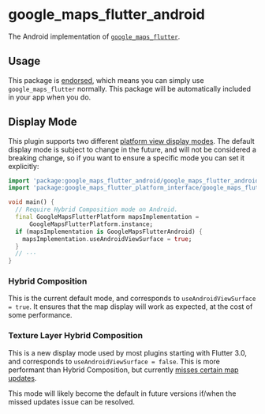 # google\_maps\_flutter\_android

<?code-excerpt path-base="excerpts/packages/google_maps_flutter_example"?>

The Android implementation of [`google_maps_flutter`][1].

## Usage

This package is [endorsed][2], which means you can simply use
`google_maps_flutter` normally. This package will be automatically included in
your app when you do.

## Display Mode

This plugin supports two different [platform view display modes][3]. The default
display mode is subject to change in the future, and will not be considered a
breaking change, so if you want to ensure a specific mode you can set it
explicitly:

<?code-excerpt "readme_excerpts.dart (DisplayMode)"?>
```dart
import 'package:google_maps_flutter_android/google_maps_flutter_android.dart';
import 'package:google_maps_flutter_platform_interface/google_maps_flutter_platform_interface.dart';

void main() {
  // Require Hybrid Composition mode on Android.
  final GoogleMapsFlutterPlatform mapsImplementation =
      GoogleMapsFlutterPlatform.instance;
  if (mapsImplementation is GoogleMapsFlutterAndroid) {
    mapsImplementation.useAndroidViewSurface = true;
  }
  // ···
}
```

### Hybrid Composition

This is the current default mode, and corresponds to
`useAndroidViewSurface = true`. It ensures that the map display will work as
expected, at the cost of some performance.

### Texture Layer Hybrid Composition

This is a new display mode used by most plugins starting with Flutter 3.0, and
corresponds to `useAndroidViewSurface = false`. This is more performant than
Hybrid Composition, but currently [misses certain map updates][4].

This mode will likely become the default in future versions if/when the
missed updates issue can be resolved.

[1]: https://pub.dev/packages/google_maps_flutter
[2]: https://flutter.dev/docs/development/packages-and-plugins/developing-packages#endorsed-federated-plugin
[3]: https://docs.flutter.dev/development/platform-integration/android/platform-views
[4]: https://github.com/flutter/flutter/issues/103686
